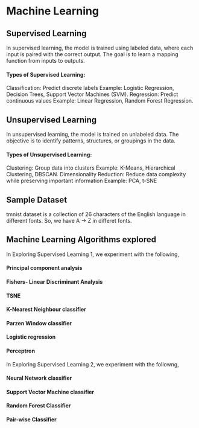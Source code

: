 # Machine Learning
## Supervised Learning
In supervised learning, the model is trained using labeled data, where each input is paired with the correct output. The goal is to learn a mapping function from inputs to outputs.
#### Types of Supervised Learning:
Classification: Predict discrete labels 
    Example: Logistic Regression, Decision Trees, Support Vector Machines (SVM).
Regression: Predict continuous values
    Example: Linear Regression, Random Forest Regression.

## Unsupervised Learning
In unsupervised learning, the model is trained on unlabeled data. The objective is to identify patterns, structures, or groupings in the data.
#### Types of Unsupervised Learning:
Clustering: Group data into clusters 
    Example: K-Means, Hierarchical Clustering, DBSCAN.
Dimensionality Reduction: Reduce data complexity while preserving important information 
    Example: PCA, t-SNE

## Sample Dataset
tmnist dataset is a collection of 26 characters of the English language in different fonts.
So, we have A -> Z in differet fonts.

## Machine Learning Algorithms explored
In Exploring Supervised Learning 1, we experiment with the following, 
#### Principal component analysis  
#### Fishers- Linear Discriminant Analysis 
#### TSNE 
#### K-Nearest Neighbour classifier 
#### Parzen Window classifier 
#### Logistic regression 
#### Perceptron

In Exploring Supervised Learning 2, we experiment with the followng,
#### Neural Network classifier 
#### Support Vector Machine classifier 
#### Random Forest Classifier 
#### Pair-wise Classifier
